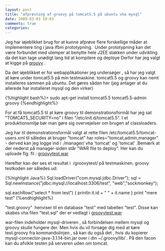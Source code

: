 ```yaml
---
layout: post
title: "afprøvning af groovy på tomcat5.5 på ubuntu vha mysql"
date: 2009-03-03 10:03
comments: true 
categories: 
---
```

Jeg har iøjeblikket brug for at kunne afprøve flere forskellige måder at implementere ting i java ifbm prototypning.  Under prototypning kan det være forbundet med ulemper at benytte hele J2EE stakken under udvikling da det kan tage unødigt lang tid at kompilere og deploye  Derfor  har jeg valgt at kigge  på <a title="groovy" href="http://groovy.codehaus.org/">groovy</a> .

Da det iøjeblikket er for webapplikationer jeg undersøger , så har jeg valgt at køre under tomcat5.5 på min testmaskine.
tomcat5.5 og groovy kan nemt installeres sammen  på ubuntu. Det gøres sådan her  (jeg antager at du allerede har installeret mysql og den virker)

{%highlight bash%}>
sudo apt-get install tomcat5.5 tomcat5.5-admin groovy
{%endhighlight%}

For at få tomcat5.5 til at køre groovy til demonstrationsformål har jeg sat "TOMCAT5_SECURITY=no" i filen "/etc/init.d/tomcat5.5". I et produktionsmiljø bør man gøre sig overvejelser om brugen af classloaders.

 Jeg har  til demonstrationsformål valgt at rette filen /etc/tomcat5.5/tomcat-users.xml til således at bruger "tomcat" har roles="tomcat,admin,manager" - derved kan jeg logge ind i  /manager/ vha 'tomcat' og 'tomcat' .Bemærk at der nederst på manager-siden står "WAR file to deploy". Her kan du uploade flg. fil : <a title="groovytest.war" href="http://pedant.dk/hacks/20090303/groovytest.war">groovytest.war</a>

Herefter kan der ses et resultat i  /groovytest/ på testmaskinen. groovy testkoden ser således ud:

{%highlight Java%}
Sql.loadDriver("com.mysql.jdbc.Driver");
sql = Sql.newInstance("jdbc:mysql://localhost:3306/test", "web","sockmonkey");

sql.eachRow("select * from test") {
println it.id + " " + it.name
}
print "mere test"
{%endhighlight%}

"test.groovy"  henviser til en database "test" med tabellen "test". Disse kan skabes vha filen "test.sql" der er vedlagt i <a title="groovytest.war" href="http://pedant.dk/hacks/20090303/groovytest.war">groovytest.war</a>

war-filen indeholder mysql-driveren , så forbindelsen mellem mysql og groovy skulle fungere der. Men hvis du vil forsøge dig med at køre test.groovy fra kommandolinjen , så kan du også det , hvis du kopierer mysql-connector-java-3.1.14-bin.jar over i din  ~/.groovy/lib/ .  På den facon kan du afvikle testen på serveren uden om tomcat.
